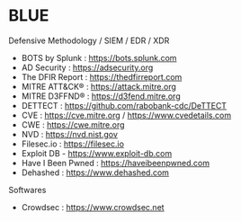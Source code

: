 # BLUE
Defensive Methodology / SIEM / EDR / XDR

 - BOTS by Splunk : https://bots.splunk.com
 - AD Security : https://adsecurity.org
 - The DFIR Report : https://thedfirreport.com
 - MITRE ATT&CK® : https://attack.mitre.org
 - MITRE D3FFND® : https://d3fend.mitre.org
 - DETTECT : https://github.com/rabobank-cdc/DeTTECT
 - CVE : https://cve.mitre.org / https://www.cvedetails.com
 - CWE : https://cwe.mitre.org
 - NVD : https://nvd.nist.gov
 - Filesec.io : https://filesec.io
 - Exploit DB - https://www.exploit-db.com
 - Have I Been Pwned : https://haveibeenpwned.com
 - Dehashed : https://www.dehashed.com

Softwares
 - Crowdsec : https://www.crowdsec.net
